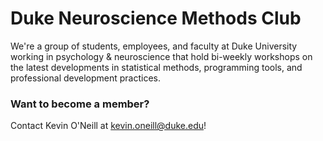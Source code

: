 # Duke Neuroscience Methods Club

We're a group of students, employees, and faculty at Duke University working in psychology & neuroscience that hold bi-weekly workshops on the latest developments in statistical methods, programming tools, and professional development practices.

### Want to become a member?
Contact Kevin O'Neill at <kevin.oneill@duke.edu>!
